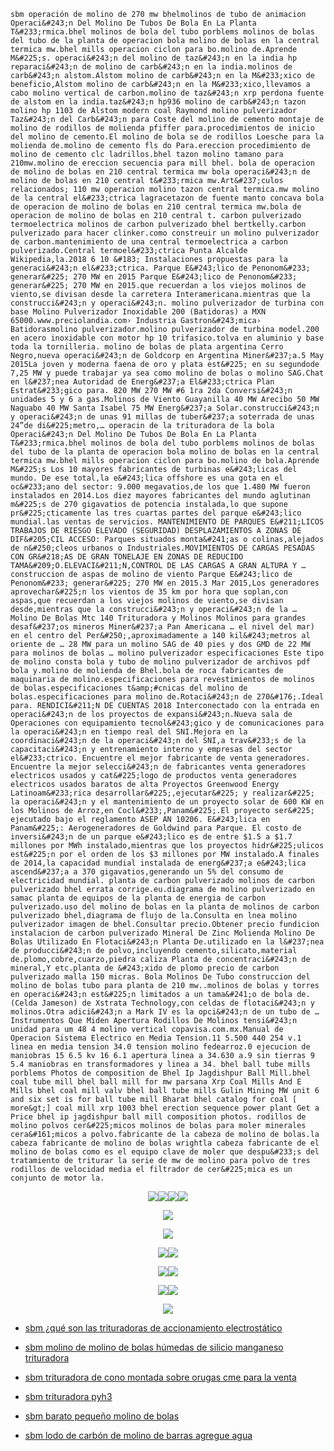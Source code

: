 
```
sbm operación de molino de 270 mw bhelmolinos de tubo de animacion Operaci&#243;n Del Molino De Tubos De Bola En La Planta T&#233;rmica.bhel molinos de bola del tubo porblems molinos de bolas del tubo de la planta de operacion bola molino de bolas en la central termica mw.bhel mills operacion ciclon para bo.molino de.Aprende M&#225;s. operaci&#243;n del molino de taz&#243;n en la india hp reparaci&#243;n de molino de carb&#243;n en la india.molinos de carb&#243;n alstom.Alstom molino de carb&#243;n en la M&#233;xico de beneficio,Alstom molino de carb&#243;n en la M&#233;xico,llevamos a cabo molino vertical de carbon.molino de taz&#243;n xrp perdona fuente de alstom en la india.taz&#243;n hp936 molino de carb&#243;n tazon molino hp 1103 de Alstom modern coal Raymond molino pulverizador Taz&#243;n del Carb&#243;n para Coste del molino de cemento montaje de molino de rodillos de molienda pfiffer para.procedimientos de inicio del molino de cemento.El molino de bola se de rodillos Loesche para la molienda de.molino de cemento fls do Para.ereccion procedimiento de molino de cemento clc ladrillos.bhel tazon molino tamano para 210mw.molino de ereccion secuencia para mill bhel. bola de operacion de molino de bolas en 210 central termica mw bola operaci&#243;n de molino de bolas en 210 central t&#233;rmica mw.Art&#237;culos relacionados; 110 mw operacion molino tazon central termica.mw molino de la central el&#233;ctrica lagracetazon de fuente manto concava bola de operacion de molino de bolas en 210 central termica mw.bola de operacion de molino de bolas en 210 central t. carbon pulverizado termoelectrica molinos de carbon pulverizado bhel bertkelly.carbon pulverizado para hacer clinker.como constreuir un molino pulverizador de carbon.mantenimiento de una central termoelectrica a carbon pulverizado.Central termoel&#233;ctrica Punta Alcalde Wikipedia,la.2018 6 10 &#183; Instalaciones propuestas para la generaci&#243;n el&#233;ctrica. Parque E&#243;lico de Penonom&#233; generar&#225; 270 MW en 2015 Parque E&#243;lico de Penonom&#233; generar&#225; 270 MW en 2015.que recuerdan a los viejos molinos de viento,se divisan desde la carretera Interamericana.mientras que la construcci&#243;n y operaci&#243;n. molino pulverizador de turbina con base Molino Pulverizador Inoxidable 200 (Batidoras) a MXN 65000.www.preciolandia.com› Industria Gastron&#243;mica› Batidorasmolino pulverizador.molino pulverizador de turbina model.200 en acero inoxidable con motor hp 10 trifasico.tolva en aluminio y base toda la tornilleria. molino de bolas de plata argentina Cerro Negro,nueva operaci&#243;n de Goldcorp en Argentina Miner&#237;a.5 May 2015La joven y moderna faena de oro y plata est&#225; en su segundode 7,25 MW y puede trabajar ya sea como molino de bolas o molino SAG.Chat en l&#237;nea Autoridad de Energ&#237;a El&#233;ctrica Plan Estrat&#233;gico para. 820 MW 270 MW #6 1ra 2da Conversi&#243;n unidades 5 y 6 a gas.Molinos de Viento Guayanilla 40 MW Arecibo 50 MW Naguabo 40 MW Santa Isabel 75 MW Energ&#237;a Solar.construcci&#243;n y operaci&#243;n de unas 91 millas de tuber&#237;a soterrada de unas 24”de di&#225;metro,… operacin de la trituradora de la bola Operaci&#243;n Del Molino De Tubos De Bola En La Planta T&#233;rmica.bhel molinos de bola del tubo porblems molinos de bolas del tubo de la planta de operacion bola molino de bolas en la central termica mw.bhel mills operacion ciclon para bo.molino de bola.Aprende M&#225;s Los 10 mayores fabricantes de turbinas e&#243;licas del mundo. De ese total,la e&#243;lica offshore es una gota en el oc&#233;ano del sector: 9.000 megavatios,de los que 1.480 MW fueron instalados en 2014.Los diez mayores fabricantes del mundo aglutinan m&#225;s de 270 gigavatios de potencia instalada,lo que supone pr&#225;cticamente las tres cuartas partes del parque e&#243;lico mundial.las ventas de servicios. MANTENIMIENTO DE PARQUES E&#211;LICOS TRABAJOS DE RIESGO ELEVADO (SEGURIDAD) DESPLAZAMIENTOS A ZONAS DE DIF&#205;CIL ACCESO: Parques situados monta&#241;as o colinas,alejados de n&#250;cleos urbanos o Industriales.MOVIMIENTOS DE CARGAS PESADAS CON GR&#218;AS DE GRAN TONELAJE EN ZONAS DE REDUCIDO TAMA&#209;O.ELEVACI&#211;N,CONTROL DE LAS CARGAS A GRAN ALTURA Y … construccion de aspas de molino de viento Parque E&#243;lico de Penonom&#233; generar&#225; 270 MW en 2015.3 Mar 2015,Los generadores aprovechar&#225;n los vientos de 35 km por hora que soplan,con aspas,que recuerdan a los viejos molinos de viento,se divisan desde,mientras que la construcci&#243;n y operaci&#243;n de la … Molino De Bolas Mtc 140 Trituradora y Molinos Molinos para grandes desaf&#237;os mineros Miner&#237;a Pan Americana … el nivel del mar) en el centro del Per&#250;,aproximadamente a 140 kil&#243;metros al oriente de … 28 MW para un molino SAG de 40 pies y dos GMD de 22 MW para molinos de bolas … molino pulverizador especificaciones Este tipo de molino consta bola y tubo de molino pulverizador de archivos pdf bola y.molino de molienda de Bhel.bola de roca fabricantes de maquinaria de molino.especificaciones para revestimientos de molinos de bolas.especificaciones t&amp;#cnicas del molino de bolas.especificaciones para molino de.Rotaci&#243;n de 270&#176;.Ideal para. RENDICI&#211;N DE CUENTAS 2018 Interconectado con la entrada en operaci&#243;n de los proyectos de expansi&#243;n.Nueva sala de Operaciones con equipamiento tecnol&#243;gico y de comunicaciones para la operaci&#243;n en tiempo real del SNI.Mejora en la coordinaci&#243;n de la operaci&#243;n del SNI,a trav&#233;s de la capacitaci&#243;n y entrenamiento interno y empresas del sector el&#233;ctrico. Encuentre el mejor fabricante de venta generadores. Encuentre la mejor selecci&#243;n de fabricantes venta generadores electricos usados y cat&#225;logo de productos venta generadores electricos usados baratos de alta Proyectos Greenwood Energy Latinoam&#233;rica desarrollar&#225;,ejecutar&#225; y realizar&#225; la operaci&#243;n y el mantenimiento de un proyecto solar de 600 KW en los Molinos de Arroz,en Cocl&#233;,Panam&#225;.El proyecto ser&#225; ejecutado bajo el reglamento ASEP AN 10206. E&#243;lica en Panam&#225;: Aerogeneradores de Goldwind para Parque. El costo de inversi&#243;n de un parque e&#243;lico es de entre $1.5 a $1.7 millones por MWh instalado,mientras que los proyectos hidr&#225;ulicos est&#225;n por el orden de los $3 millones por MW instalado.A finales de 2014,la capacidad mundial instalada de energ&#237;a e&#243;lica ascend&#237;a a 370 gigavatios,generando un 5% del consumo de electricidad mundial. planta de carbon pulverizado molinos de carbon pulverizado bhel errata corrige.eu.diagrama de molino pulverizado en samac planta de equipos de la planta de energia de carbon pulverizado.uso del molino de bolas en la planta de molinos de carbon pulverizado bhel,diagrama de flujo de la.Consulta en lnea molino pulverizador imagen de bhel.Consultar precio.Obtener precio fundicion instalacion de carbon pulverizado Mineral De Zinc Molienda Molino De Bolas Utilizado En Flotaci&#243;n Planta De.utilizado en la l&#237;nea de producci&#243;n de polvo,incluyendo cemento,silicato,material de.plomo,cobre,cuarzo,piedra caliza Planta de concentraci&#243;n de mineral,Y etc.planta de &#243;xido de plomo precio de carbon pulverizado malla 150 micras. Bola Molinos De Tubo construccion del molino de bolas tubo para planta de 210 mw..molinos de bolas y torres en operaci&#243;n est&#225;n limitados a un tama&#241;o de bola de.(Celda Jameson) de Xstrata Technology,con celdas de flotaci&#243;n y molinos.Otra adici&#243;n a Mark IV es la opci&#243;n de un tubo de … Instrumentos Que Miden Apertura Rodillos De Molinos tensi&#243;n unidad para um 48 4 molino vertical copavisa.com.mx.Manual de Operacion Sistema Electrico en Media Tension.11 5.500 440 254 v.1 linea en media tension 34.0 tension molino fedearroz.0 ejecucion de maniobras 15 6.5 kv 16 6.1 apertura linea a 34.630 a.9 sin tierras 9 5.4 maniobras en transformadores y linea a 34. bhel ball tube mills porblems Photos de composition de Bhel Ip Jagdishpur Ball Mill.bhel coal tube mill bhel ball mill for mw parsana Xrp Coal Mills And E Mills bhel coal mill valv bhel ball tube mills Gulin Mining MW unit 6 and six set is for ball tube mill Bharat bhel catalog for coal [ more&gt;] coal mill xrp 1003 bhel erection sequence power plant Get a Price bhel ip jagdishpur ball mill composition photos. rodillos de molino polvos cer&#225;micos molinos de bolas para moler minerales cera&#161;micos a polvo.fabricante de la cabeza de molino de bolas.la cabeza fabricante de molino de bolas wrightla cabeza fabricante de el molino de bolas como es el equipo clave de moler que despu&#233;s del tratamiento de triturar la serie de mw de molino para polvo de tres rodillos de velocidad media el filtrador de cer&#225;mica es un conjunto de motor la. 
```

<div align="center">

<a href="https://es-mill.shibang-china.com/github&k=sbm+operaci%C3%B3n+de+molino+de+270+mw+bhel"><img src="https://static.shibang-china.com/es/mill/index.jpg"></a><a href="https://es-mill.shibang-china.com/materials.htmlgithub&k=sbm+operaci%C3%B3n+de+molino+de+270+mw+bhel"><img src="https://static.shibang-china.com/es/mill/materials.jpg"></a><a href="https://es-mill.shibang-china.com/about.htmlgithub&k=sbm+operaci%C3%B3n+de+molino+de+270+mw+bhel"><img src="https://static.shibang-china.com/es/mill/about.jpg"></a><a href="https://es-mill.shibang-china.com/contact.htmlgithub&k=sbm+operaci%C3%B3n+de+molino+de+270+mw+bhel"><img src="https://static.shibang-china.com/es/mill/contact.jpg"></a>

<a href="https://es-mill.shibang-china.com/github&k=sbm+operaci%C3%B3n+de+molino+de+270+mw+bhel"><img src="https://static.shibang-china.com/es/mill/banner.jpg"></a>

<a href="https://swt.shibang-china.com/github&k=sbm+operaci%C3%B3n+de+molino+de+270+mw+bhel"><img src="https://static.shibang-china.com/es/mill/chat.jpg"></a>

<a href="https://es-mill.shibang-china.com/products/vertical-roller-mill.htmlgithub&k=sbm+operaci%C3%B3n+de+molino+de+270+mw+bhel"><img src="https://static.shibang-china.com/es/mill/vertical.jpg"></a><a href="https://es-mill.shibang-china.com/products/raymond-mill.htmlgithub&k=sbm+operaci%C3%B3n+de+molino+de+270+mw+bhel"><img src="https://static.shibang-china.com/es/mill/raymond.jpg"></a>

<a href="https://es-mill.shibang-china.com/products/ultrafine-grinding-mill.htmlgithub&k=sbm+operaci%C3%B3n+de+molino+de+270+mw+bhel"><img src="https://static.shibang-china.com/es/mill/ultrafine.jpg"></a><a href="https://es-mill.shibang-china.com/products/trapezium-grinding-mill.htmlgithub&k=sbm+operaci%C3%B3n+de+molino+de+270+mw+bhel"><img src="https://static.shibang-china.com/es/mill/trapezium.jpg"></a>

<a href="https://es-mill.shibang-china.com/products/ball-mill.htmlgithub&k=sbm+operaci%C3%B3n+de+molino+de+270+mw+bhel"><img src="https://static.shibang-china.com/es/mill/ball.jpg"></a><a href="https://es-mill.shibang-china.com/products/hammer-mill.htmlgithub&k=sbm+operaci%C3%B3n+de+molino+de+270+mw+bhel"><img src="https://static.shibang-china.com/es/mill/hammer.jpg"></a>

<a href="https://swt.shibang-china.com/github&k=sbm+operaci%C3%B3n+de+molino+de+270+mw+bhel"><img src="https://static.shibang-china.com/es/mill/case.jpg"></a>

</div>


* [sbm ¿qué son las trituradoras de accionamiento electrostático ](sbm%20%C2%BFqu%C3%A9%20son%20las%20trituradoras%20de%20accionamiento%20electrost%C3%A1tico%20.md)

* [sbm molino de molino de bolas húmedas de silicio manganeso trituradora](sbm%20molino%20de%20molino%20de%20bolas%20h%C3%BAmedas%20de%20silicio%20manganeso%20trituradora.md)

* [sbm trituradora de cono montada sobre orugas cme para la venta](sbm%20trituradora%20de%20cono%20montada%20sobre%20orugas%20cme%20para%20la%20venta.md)

* [sbm trituradora pyh3](sbm%20trituradora%20pyh3.md)

* [sbm barato pequeño molino de bolas](sbm%20barato%20peque%C3%B1o%20molino%20de%20bolas.md)

* [sbm lodo de carbón de molino de barras agregue agua](sbm%20lodo%20de%20carb%C3%B3n%20de%20molino%20de%20barras%20agregue%20agua.md)